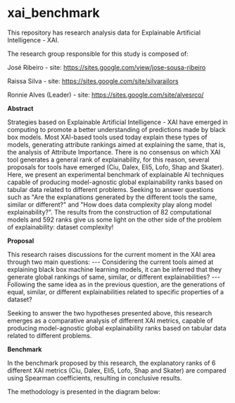 # xai_benchmark

This repository has research analysis data for Explainable Artificial Intelligence - XAI.

The research group responsible for this study is composed of:

José Ribeiro - site: https://sites.google.com/view/jose-sousa-ribeiro

Raissa Silva - site: https://sites.google.com/site/silvarailors

Ronnie Alves (Leader) - site: https://sites.google.com/site/alvesrco/

**Abstract**

Strategies based on Explainable Artificial Intelligence - XAI have emerged in computing to promote a better understanding of predictions made by black box models. Most XAI-based tools used today explain these types of models, generating attribute rankings aimed at explaining the same, that is, the analysis of Attribute Importance. There is no consensus on which XAI tool generates a general rank of explainability, for this reason, several proposals for tools have emerged (Ciu, Dalex, Eli5, Lofo, Shap and Skater). Here, we present an experimental benchmark of explainable AI techniques capable of producing model-agnostic global explainability ranks based on tabular data related to different problems. Seeking to answer questions such as "Are the explanations generated by the different tools the same, similar or different?" and "How does data complexity play along model explainability?". The results from the construction of 82 computational models and 592 ranks give us some light on the other side of the problem of explainability: dataset complexity!

**Proposal**

This research raises discussions for the current moment in the XAI area through two main questions: --- Considering the current tools aimed at explaining black box machine learning models, it can be inferred that they generate global rankings of same, similar, or different explainabilities? --- Following the same idea as in the previous question, are the generations of equal, similar, or different explainabilities related to specific properties of a dataset?

Seeking to answer the two hypotheses presented above, this research emerges as a comparative analysis of different XAI metrics, capable of producing model-agnostic global explainability ranks based on tabular data related to different problems.

**Benchmark**

In the benchmark proposed by this research, the explanatory ranks of 6 different XAI metrics (Ciu, Dalex, Eli5, Lofo, Shap and Skater) are compared using Spearman coefficients, resulting in conclusive results.

The methodology is presented in the diagram below:








